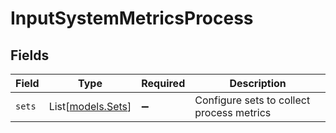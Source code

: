 # InputSystemMetricsProcess


## Fields

| Field                                     | Type                                      | Required                                  | Description                               |
| ----------------------------------------- | ----------------------------------------- | ----------------------------------------- | ----------------------------------------- |
| `sets`                                    | List[[models.Sets](../models/sets.md)]    | :heavy_minus_sign:                        | Configure sets to collect process metrics |